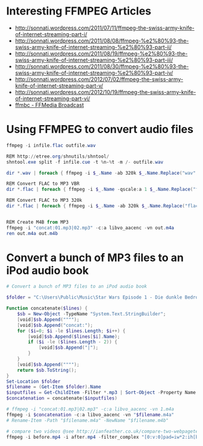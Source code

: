 
# Interesting FFMPEG Articles

- http://sonnati.wordpress.com/2011/07/11/ffmpeg-the-swiss-army-knife-of-internet-streaming-part-i/
- http://sonnati.wordpress.com/2011/08/08/ffmpeg-%e2%80%93-the-swiss-army-knife-of-internet-streaming-%e2%80%93-part-ii/
- http://sonnati.wordpress.com/2011/08/19/ffmpeg-%e2%80%93-the-swiss-army-knife-of-internet-streaming-%e2%80%93-part-iii/
- http://sonnati.wordpress.com/2011/08/30/ffmpeg-%e2%80%93-the-swiss-army-knife-of-internet-streaming-%e2%80%93-part-iv/
- http://sonnati.wordpress.com/2012/07/02/ffmpeg-the-swiss-army-knife-of-internet-streaming-part-v/
- http://sonnati.wordpress.com/2012/10/19/ffmpeg-the-swiss-army-knife-of-internet-streaming-part-vi/
- [ffmbc - FFMedia Broadcast](https://code.google.com/p/ffmbc/)




# Using FFMPEG to convert audio files

```Powershell
ffmpeg -i infile.flac outfile.wav

REM http://etree.org/shnutils/shntool/
shntool.exe split -f infile.cue -t %n-%t -m /- outfile.wav

dir *.wav | foreach { ffmpeg -i $_.Name -ab 320k $_.Name.Replace("wav", "mp3") }

REM Convert FLAC to MP3 VBR
dir *.flac | foreach { ffmpeg -i $_.Name -qscale:a 1 $_.Name.Replace("flac", "mp3") }

REM Convert FLAC to MP3 320k
dir *.flac | foreach { ffmpeg -i $_.Name -ab 320k $_.Name.Replace("flac", "mp3") }


REM Create M4B from MP3
ffmpeg -i "concat:01.mp3|02.mp3" -c:a libvo_aacenc -vn out.m4a
ren out.m4a out.m4b
```

# Convert a bunch of MP3 files to an iPod audio book

```Powershell
# Convert a bunch of MP3 files to an iPod audio book

$folder = "C:\Users\Public\Music\Star Wars Episode 1 - Die dunkle Bedrohung"

Function concatenate($lines) {
    $sb = New-Object -TypeName "System.Text.StringBuilder";
    [void]$sb.Append("""");
    [void]$sb.Append("concat:");
    for ($i=0; $i -le $lines.Length; $i++) {
        [void]$sb.Append($lines[$i].Name);
        if ($i -le ($lines.Length - 2)) {
            [void]$sb.Append("|");
        }
    }
    [void]$sb.Append("""");
    return $sb.ToString();
}
Set-Location $folder
$filename = (Get-Item $folder).Name
$inputfiles = Get-ChildItem -Filter *.mp3 | Sort-Object -Property Name
$concatenation = concatenate($inputfiles)

# ffmpeg -i "concat:01.mp3|02.mp3" -c:a libvo_aacenc -vn 1.m4a
ffmpeg -i $concatenation -c:a libvo_aacenc -vn "$filename.m4a"
# Rename-Item -Path "$filename.m4a" -NewName "$filename.m4b"

# compare two videos @see http://ianfeather.co.uk/compare-two-webpagetest-videos-using-ffmpeg/
ffmpeg -i before.mp4 -i after.mp4 -filter_complex "[0:v:0]pad=iw*2:ih[bg]; [bg][1:v:0]overlay=w" output.mp4

```
